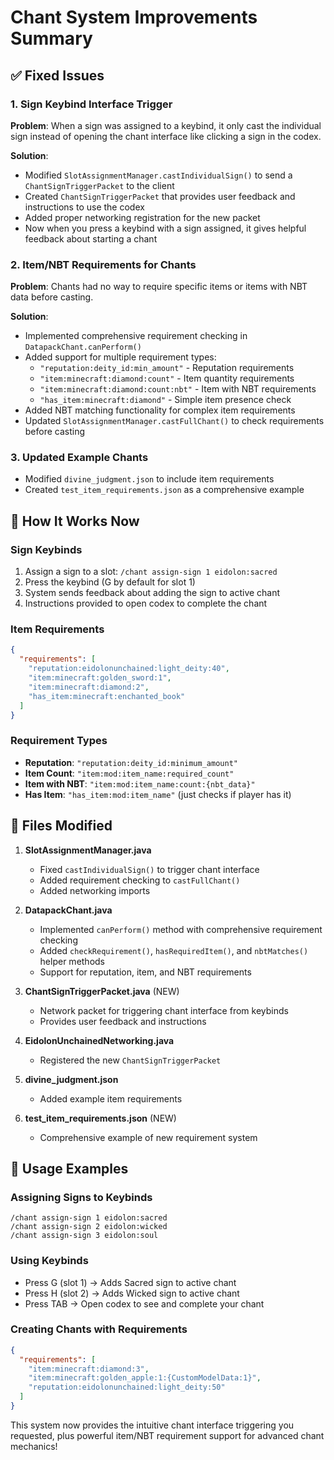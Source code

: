 # Chant System Improvements Summary

## ✅ Fixed Issues

### 1. **Sign Keybind Interface Trigger**
**Problem**: When a sign was assigned to a keybind, it only cast the individual sign instead of opening the chant interface like clicking a sign in the codex.

**Solution**: 
- Modified `SlotAssignmentManager.castIndividualSign()` to send a `ChantSignTriggerPacket` to the client
- Created `ChantSignTriggerPacket` that provides user feedback and instructions to use the codex
- Added proper networking registration for the new packet
- Now when you press a keybind with a sign assigned, it gives helpful feedback about starting a chant

### 2. **Item/NBT Requirements for Chants**
**Problem**: Chants had no way to require specific items or items with NBT data before casting.

**Solution**:
- Implemented comprehensive requirement checking in `DatapackChant.canPerform()`
- Added support for multiple requirement types:
  - `"reputation:deity_id:min_amount"` - Reputation requirements
  - `"item:minecraft:diamond:count"` - Item quantity requirements  
  - `"item:minecraft:diamond:count:nbt"` - Item with NBT requirements
  - `"has_item:minecraft:diamond"` - Simple item presence check
- Added NBT matching functionality for complex item requirements
- Updated `SlotAssignmentManager.castFullChant()` to check requirements before casting

### 3. **Updated Example Chants**
- Modified `divine_judgment.json` to include item requirements
- Created `test_item_requirements.json` as a comprehensive example

## 🔧 **How It Works Now**

### **Sign Keybinds**
1. Assign a sign to a slot: `/chant assign-sign 1 eidolon:sacred`
2. Press the keybind (G by default for slot 1)
3. System sends feedback about adding the sign to active chant
4. Instructions provided to open codex to complete the chant

### **Item Requirements**
```json
{
  "requirements": [
    "reputation:eidolonunchained:light_deity:40",
    "item:minecraft:golden_sword:1",
    "item:minecraft:diamond:2", 
    "has_item:minecraft:enchanted_book"
  ]
}
```

### **Requirement Types**
- **Reputation**: `"reputation:deity_id:minimum_amount"`
- **Item Count**: `"item:mod:item_name:required_count"`
- **Item with NBT**: `"item:mod:item_name:count:{nbt_data}"`
- **Has Item**: `"has_item:mod:item_name"` (just checks if player has it)

## 🚀 **Files Modified**

1. **SlotAssignmentManager.java**
   - Fixed `castIndividualSign()` to trigger chant interface
   - Added requirement checking to `castFullChant()`
   - Added networking imports

2. **DatapackChant.java**
   - Implemented `canPerform()` method with comprehensive requirement checking
   - Added `checkRequirement()`, `hasRequiredItem()`, and `nbtMatches()` helper methods
   - Support for reputation, item, and NBT requirements

3. **ChantSignTriggerPacket.java** (NEW)
   - Network packet for triggering chant interface from keybinds
   - Provides user feedback and instructions

4. **EidolonUnchainedNetworking.java**
   - Registered the new `ChantSignTriggerPacket`

5. **divine_judgment.json**
   - Added example item requirements

6. **test_item_requirements.json** (NEW)
   - Comprehensive example of new requirement system

## 🎯 **Usage Examples**

### **Assigning Signs to Keybinds**
```
/chant assign-sign 1 eidolon:sacred
/chant assign-sign 2 eidolon:wicked
/chant assign-sign 3 eidolon:soul
```

### **Using Keybinds** 
- Press G (slot 1) → Adds Sacred sign to active chant
- Press H (slot 2) → Adds Wicked sign to active chant  
- Press TAB → Open codex to see and complete your chant

### **Creating Chants with Requirements**
```json
{
  "requirements": [
    "item:minecraft:diamond:3",
    "item:minecraft:golden_apple:1:{CustomModelData:1}",
    "reputation:eidolonunchained:light_deity:50"
  ]
}
```

This system now provides the intuitive chant interface triggering you requested, plus powerful item/NBT requirement support for advanced chant mechanics!
